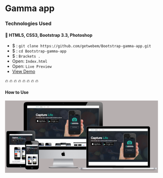 # Gamma app
### Technologies Used
####  :rocket: HTML5, CSS3, Bootstrap 3.3, Photoshop
 - $ : `git clone https://github.com/getwebem/Bootstrap-gamma-app.git`
 - $ : `cd Bootstrap-gamma-app`
 - $ : `Brackets .`
 - Open:  `Index.html`
 - Open:  `Live Preview`
 - [View Demo](https://gray-cliff-07ab5c703.azurestaticapps.net/index.html)  
 
:fire: :fire: :fire: :fire: :fire: :fire: :fire: :fire:
#### How to Use  
![pic1](https://raw.githubusercontent.com/getwebem/README/master/gamma-app/Screen%20Shot%202017-08-03%20at%2021.41.04.png)
<br/><br/>
